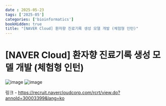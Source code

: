 ```yaml
---
date : 2025-05-23
tags: ['2025-05']
categories: ['bioinformatics']
bookHidden: true
title: "[NAVER Cloud] 환자향 진료기록 생성 모델 개발 (체험형 인턴)"
---
```


# [NAVER Cloud] 환자향 진료기록 생성 모델 개발 (체험형 인턴)

![image](https://github.com/user-attachments/assets/ab86be32-5c94-43b4-a3eb-55bc628a9539)
![image](https://github.com/user-attachments/assets/96f5b827-95e8-46cd-b19d-05a7b4f928bd)

링크 - https://recruit.navercloudcorp.com/rcrt/view.do?annoId=30003399&lang=ko
